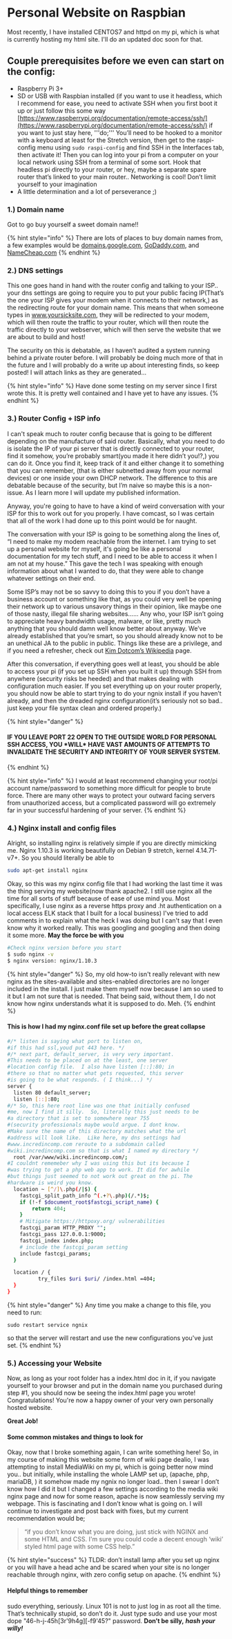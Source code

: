 # Personal Website on Raspbian

Most recently, I have installed CENTOS7 and httpd on my pi, which is what is currently hosting my html site. I'll do an updated doc soon for that.

## Couple prerequisites before we even can start on the config:

* Raspberry Pi 3+
* SD or USB with Raspbian installed \(if you want to use it headless, which I recommend for ease, you need to activate SSH when you first boot it up or just follow this some way [https://www.raspberrypi.org/documentation/remote-access/ssh/](https://www.raspberrypi.org/documentation/remote-access/ssh/) if you want to just stay here, '''do;''' You’ll need to be hooked to a monitor with a keyboard at least for the Stretch version, then get to the raspi-config menu using `sudo raspi-config` and find SSH in the Interfaces tab, then activate it! Then you can log into your pi from a computer on your local network using SSH from a terminal of some sort. Hook that headless pi directly to your router, or hey, maybe a separate spare router that’s linked to your main router.. Networking is cool! Don’t limit yourself to your imagination
* A little determination and a lot of perseverance ;\)

### 1.\) Domain name

Got to go buy yourself a sweet domain name!!

{% hint style="info" %}
There are lots of places to buy domain names from, a few examples would be [domains.google.com](https://domains.google.com), [GoDaddy.com](https://www.godaddy.com), and [NameCheap.com](https://www.namecheap.com)
{% endhint %}

### 2.\) DNS settings

This one goes hand in hand with the router config and talking to your ISP.. your dns settings are going to require you to put your public facing IP\(That’s the one your ISP gives your modem when it connects to their network,\) as the redirecting route for your domain name. This means that when someone types in www.yoursicksite.com, they will be redirected to your modem, which will then route the traffic to your router, which will then route the traffic directly to your webserver, which will then serve the website that we are about to build and host!

The security on this is debatable, as I haven’t audited a system running behind a private router before. I will probably be doing much more of that in the future and I will probably do a write up about interesting finds, so keep posted! I will attach links as they are generated…

{% hint style="info" %}
Have done some testing on my server since I first wrote this. It is pretty well contained and I have yet to have any issues.
{% endhint %}

### 3.\) Router Config + ISP info

I can't speak much to router config because that is going to be different depending on the manufacture of said router. Basically, what you need to do is isolate the IP of your pi server that is directly connected to your router, find it somehow, you’re probably smart\(you made it here didn’t you!?,\) you can do it. Once you find it, keep track of it and either change it to something that you can remember, \(that is either subnetted away from your normal devices\) or one inside your own DHCP network. The difference to this are debatable because of the security, but I’m naive so maybe this is a non-issue. As I learn more I will update my published information.

Anyway, you're going to have to have a kind of weird conversation with your ISP for this to work out for you properly. I have comcast, so I was certain that all of the work I had done up to this point would be for naught.

The conversation with your ISP is going to be something along the lines of, “I need to make my modem reachable from the internet. I am trying to set up a personal website for myself, it's going be like a personal documentation for my tech stuff, and I need to be able to access it when I am not at my house.” This gave the tech I was speaking with enough information about what I wanted to do, that they were able to change whatever settings on their end.

Some ISP’s may not be so savvy to doing this to you if you don’t have a business account or something like that, as you could very well be opening their network up to various unsavory things in their opinion, like maybe one of those nasty, illegal file sharing websites…… Any who, your ISP isn’t going to appreciate heavy bandwidth usage, malware, or like, pretty much anything that you should damn well know better about anyway. We’ve already established that you’re smart, so you should already know not to be an unethical JA to the public in public. Things like these are a privilege, and if you need a refresher, check out [Kim Dotcom’s Wikipedia](https://en.wikipedia.org/wiki/Kim_Dotcom) page.

After this conversation, if everything goes well at least, you should be able to access your pi \(if you set up SSH when you built it up\) through SSH from anywhere \(security risks be heeded\) and that makes dealing with configuration much easier. If you set everything up on your router properly, you should now be able to start trying to do your ngnix install if you haven’t already, and then the dreaded nginx configuration\(it’s seriously not so bad.. just keep your file syntax clean and ordered properly.\)

{% hint style="danger" %}
#### IF YOU LEAVE PORT 22 OPEN TO THE OUTSIDE WORLD FOR PERSONAL SSH ACCESS, YOU \*WILL\* HAVE VAST AMOUNTS OF ATTEMPTS TO INVALIDATE THE SECURITY AND INTEGRITY OF YOUR SERVER SYSTEM.
{% endhint %}

{% hint style="info" %}
I would at least recommend changing your root/pi account name/password to something more difficult for people to brute force. There are many other ways to protect your outward facing servers from unauthorized access, but a complicated password will go extremely far in your successful hardening of your server.
{% endhint %}

### 4.\) Nginx install and config files

Alright, so installing nginx is relatively simple if you are directly mimicking me. Nginx 1.10.3 is working beautifully on Debian 9 stretch, kernel 4.14.71-v7+. So you should literally be able to

```bash
sudo apt-get install nginx
```

Okay, so this was my nginx config file that I had working the last time it was the thing serving my website\(now thank apache2. I still use nginx all the time for all sorts of stuff because of ease of use mind you. Most specifically, I use nginx as a reverse https proxy and .ht authentication on a local access ELK stack that I built for a local business\) I've tried to add comments in to explain what the heck I was doing but I can't say that I even know why it worked really. This was googling and googling and then doing it some more. **May the force be with you**

```bash
#Check nginx version before you start
$ sudo nginx -v
$ nginx version: nginx/1.10.3
```

{% hint style="danger" %}
So, my old how-to isn't really relevant with new nginx as the sites-available and sites-enabled directories are no longer included in the install. I just make them myself now because I am so used to it but I am not sure that is needed. That being said, without them, I do not know how nginx understands what it is supposed to do. Meh.
{% endhint %}

#### This is how I had my nginx.conf file set up before the great collapse

```bash
#/* listen is saying what port to listen on, 
#if this had ssl,youd put 443 here. */
#/* next part, default_server, is very very important. 
#This needs to be placed on at the least, one server 
#location config file.  I also have listen [::]:80; in 
#there so that no matter what gets requested, this server 
#is going to be what responds. ( I think...) */
server {
  listen 80 default_server;
  listen [::]:80;
#/* So, this here root line was one that initially confused 
#me, now I find it silly.  So, literally this just needs to be 
#a directory that is set to somewhere near 755 
#(security professionals maybe would argue. I dont know. 
#Make sure the name of this directory matches what the url 
#address will look like.  Like here, my dns settings had 
#www.incredincomp.com reroute to a subdomain called 
#wiki.incredincomp.com so that is what I named my directory */  
  root /var/www/wiki.incredincomp.com/;
#I couldnt rememeber why I was using this but its because I 
#was trying to get a php web app to work. It did for awhile 
#but things just seemed to not work out great on the pi. The 
#hardware is weird you know.
  location ~ [^/]\.php(/|$) {
    fastcgi_split_path_info ^(.+?\.php)(/.*)$;
    if (!-f $document_root$fastcgi_script_name) {
        return 404;
    }
    # Mitigate https://httpoxy.org/ vulnerabilities
    fastcgi_param HTTP_PROXY "";
    fastcgi_pass 127.0.0.1:9000;
    fastcgi_index index.php;
    # include the fastcgi_param setting
    include fastcgi_params;
  }

  location / {
          try_files $uri $uri/ /index.html =404;
  }
}
```

{% hint style="danger" %}
Any time you make a change to this file, you need to run:

`sudo restart service ngnix`

so that the server will restart and use the new configurations you've just set.
{% endhint %}

### 5.\) Accessing your Website

Now, as long as your root folder has a index.html doc in it, if you navigate yourself to your browser and put in the domain name you purchased during step \#1, you should now be seeing the index.html page you wrote! Congratulations! You're now a happy owner of your very own personally hosted website.

**Great Job!**

#### Some common mistakes and things to look for

Okay, now that I broke something again, I can write something here! So, in my course of making this website some form of wiki page dealio, I was attempting to install MediaWiki on my pi, which is going better now mind you.. but initially, while installing the whole LAMP set up, \(apache, php, mariaDB, \) it somehow made my ngnix no longer load.. then I swear I don’t know how I did it but I changed a few settings according to the media wiki nginx page and now for some reason, apache is now seamlessly serving my webpage. This is fascinating and I don’t know what is going on. I will continue to investigate and post back with fixes, but my current recommendation would be;

> “if you don’t know what you are doing, just stick with NGINX and some HTML and CSS. I'm sure you could code a decent enough ‘wiki’ styled html page with some CSS help.”

{% hint style="success" %}
TLDR: don’t install lamp after you set up nginx or you will have a head ache and be scared when your site is no longer reachable through nginx, with zero config setup on apache.
{% endhint %}

#### Helpful things to remember

sudo everything, seriously. Linux 101 is not to just log in as root all the time. That’s technically stupid, so don’t do it. Just type sudo and use your most dope "46-h-j-45h\[3r'9h4g\]\[-f9'45?" password. **Don’t be silly,** _**hash your willy!**_

